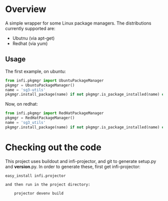 Overview
========

A simple wrapper for some Linux package managers.
The distributions currently supported are:
* Ubutnu (via apt-get)
* Redhat (via yum)

Usage
-----

The first example, on ubuntu:
```python
from infi.pkgmgr import UbuntuPackageManager
pkgmgr = UbuntuPackageManager()
name = 'sg3-utils'
pkgmgr.install_package(name) if not pkgmgr.is_package_installed(name) else None
```

Now, on redhat:
```python
from infi.pkgmgr import RedHatPackageManager
pkgmgr = RedHatPackageManager()
name = 'sg3_utils'
pkgmgr.install_package(name) if not pkgmgr.is_package_installed(name) else None
```

Checking out the code
=====================

This project uses buildout and infi-projector, and git to generate setup.py and __version__.py.
In order to generate these, first get infi-projector:

    easy_install infi.projector

    and then run in the project directory:

        projector devenv build
